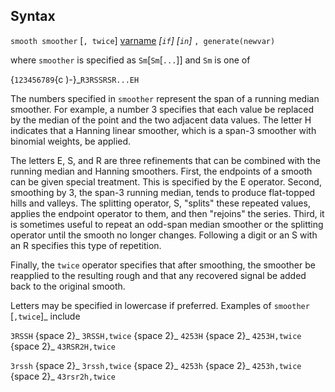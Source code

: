 ## Syntax

`smooth smoother` \[`, twice`\]
[varname](http://www.stata.com/help.cgi?varname)
_\[`if`\] \[`in`\]_ `, generate(newvar)`

where `smoother` is specified as `Sm`\[`Sm`\[`...`\]\] and `Sm` is one
of

{`123456789`<span
options=")-">{c )-}_`R3RSSRSR...EH`

The numbers specified in `smoother` represent the span of a running
median smoother. For example, a number 3 specifies that each value be
replaced by the median of the point and the two adjacent data values.
The letter H indicates that a Hanning linear smoother, which is a span-3
smoother with binomial weights, be applied.

The letters E, S, and R are three refinements that can be combined with
the running median and Hanning smoothers. First, the endpoints of a
smooth can be given special treatment. This is specified by the E
operator. Second, smoothing by 3, the span-3 running median, tends to
produce flat-topped hills and valleys. The splitting operator, S,
"splits" these repeated values, applies the endpoint operator to them,
and then "rejoins" the series. Third, it is sometimes useful to repeat
an odd-span median smoother or the splitting operator until the smooth
no longer changes. Following a digit or an S with an R specifies this
type of repetition.

Finally, the `twice` operator specifies that after smoothing, the
smoother be reapplied to the resulting rough and that any recovered
signal be added back to the original smooth.

Letters may be specified in lowercase if preferred. Examples of <span
class="nowrap">`smoother` \[`,twice`\]_ include

`3RSSH` <span options="2">{space 2}_ `3RSSH,twice` <span
options="2">{space 2}_ `4253H` <span options="2">{space 2}_
`4253H,twice` <span options="2">{space 2}_ `43RSR2H,twice`

`3rssh` <span options="2">{space 2}_ `3rssh,twice` <span
options="2">{space 2}_ `4253h` <span options="2">{space 2}_
`4253h,twice` <span options="2">{space 2}_ `43rsr2h,twice`
